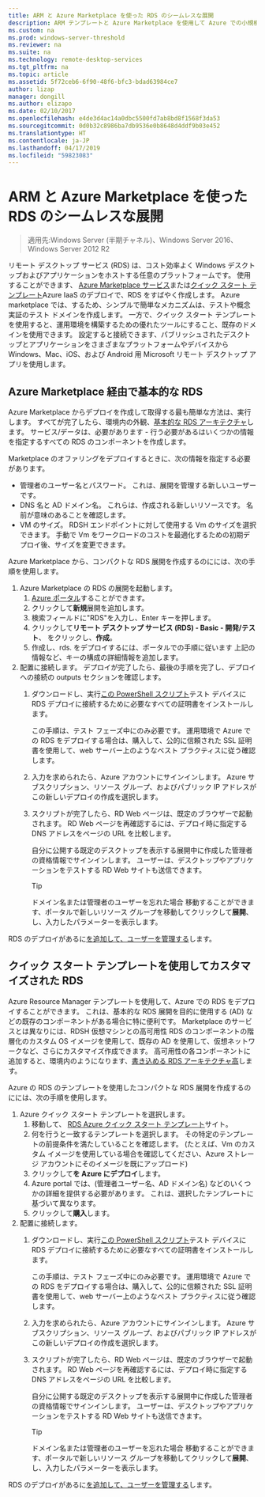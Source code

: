 ```yaml
---
title: ARM と Azure Marketplace を使った RDS のシームレスな展開
description: ARM テンプレートと Azure Marketplace を使用して Azure での小規模な RDS デプロイを作成する方法について説明します。
ms.custom: na
ms.prod: windows-server-threshold
ms.reviewer: na
ms.suite: na
ms.technology: remote-desktop-services
ms.tgt_pltfrm: na
ms.topic: article
ms.assetid: 5f72ceb6-6f90-48f6-bfc3-bdad63984ce7
author: lizap
manager: dongill
ms.author: elizapo
ms.date: 02/10/2017
ms.openlocfilehash: e4de3d4ac14a0dbc5500fd7ab8bd8f1568f3da53
ms.sourcegitcommit: 0d0b32c8986ba7db9536e0b8648d4ddf9b03e452
ms.translationtype: HT
ms.contentlocale: ja-JP
ms.lasthandoff: 04/17/2019
ms.locfileid: "59823083"
---
```

# <a name="seamlessly-deploy-rds-with-arm-and-azure-marketplace"></a>ARM と Azure Marketplace を使った RDS のシームレスな展開

>適用先:Windows Server (半期チャネル)、Windows Server 2016、Windows Server 2012 R2

リモート デスクトップ サービス (RDS) は、コスト効率よく Windows デスクトップおよびアプリケーションをホストする任意のプラットフォームです。 使用することができます、 [Azure Marketplace サービス](#basic-rds-through-the-azure-marketplace)または[クイック スタート テンプレート](#Customized-RDS-using-Quickstart-templates)Azure IaaS のデプロイで、RDS をすばやく作成します。 Azure marketplace では、するため、シンプルで簡単なメカニズムは、テストや概念実証のテスト ドメインを作成します。 一方で、クイック スタート テンプレートを使用すると、運用環境を構築するための優れたツールにすること、既存のドメインを使用できます。 設定すると接続できます、パブリッシュされたデスクトップとアプリケーションをさまざまなプラットフォームやデバイスから Windows、Mac、iOS、および Android 用 Microsoft リモート デスクトップ アプリを使用します。

## <a name="basic-rds-through-the-azure-marketplace"></a>Azure Marketplace 経由で基本的な RDS

Azure Marketplace からデプロイを作成して取得する最も簡単な方法は、実行します。 すべてが完了したら、環境内の外観、[基本的な RDS アーキテクチャ](desktop-hosting-logical-architecture.md#basic-deployment)します。 サービス/データは、必要があります - 行う必要があるはいくつかの情報を指定するすべての RDS のコンポーネントを作成します。 

Marketplace のオファリングをデプロイするときに、次の情報を指定する必要があります。
- 管理者のユーザー名とパスワード。 これは、展開を管理する新しいユーザーです。
- DNS 名と AD ドメイン名。 これらは、作成される新しいリソースです。 名前が意味のあることを確認します。
- VM のサイズ。 RDSH エンドポイントに対して使用する Vm のサイズを選択できます。 手動で Vm をワークロードのコストを最適化するための初期デプロイ後、サイズを変更できます。

Azure Marketplace から、コンパクトな RDS 展開を作成するのにには、次の手順を使用します。 

1. Azure Marketplace の RDS の展開を起動します。
   1. [Azure ポータル](https://portal.azure.com)することができます。
   2. クリックして**新規**展開を追加します。
   3. 検索フィールドに"RDS"を入力し、Enter キーを押します。
   4. クリックして**リモート デスクトップ サービス (RDS) - Basic - 開発/テスト**、 をクリックし、**作成**。
   5. 作成し、rds. をデプロイするには、ポータルでの手順に従います 上記の情報など、キーの構成の詳細情報を追加します。 
2. 配置に接続します。 デプロイが完了したら、最後の手順を完了し、デプロイへの接続の outputs セクションを確認します。
   1. ダウンロードし、実行[この PowerShell スクリプト](https://gallery.technet.microsoft.com/Azure-Resource-Manager-4ea7e328)テスト デバイスに RDS デプロイに接続するために必要なすべての証明書をインストールします。 
   
      この手順は、テスト フェーズ中にのみ必要です。 運用環境で Azure での RDS をデプロイする場合は、購入して、公的に信頼された SSL 証明書を使用して、web サーバー上のようなベスト プラクティスに従う確認します。

   2. 入力を求められたら、Azure アカウントにサインインします。 Azure サブスクリプション、リソース グループ、およびパブリック IP アドレスがこの新しいデプロイの作成を選択します。
   3. スクリプトが完了したら、RD Web ページは、既定のブラウザーで起動されます。 RD Web ページを再確認するには、デプロイ時に指定する DNS アドレスをページの URL を比較します。 
   
      自分に公開する既定のデスクトップを表示する展開中に作成した管理者の資格情報でサインインします。 ユーザーは、デスクトップやアプリケーションをテストする RD Web サイトも送信できます。

      > [!TIP]
      > ドメイン名または管理者のユーザーを忘れた場合 移動することができます、ポータルで新しいリソース グループを移動してクリックして**展開**、し、入力したパラメーターを表示します。

RDS のデプロイがあるに[を追加して、ユーザーを管理する](rds-user-management.md)します。

## <a name="customized-rds-using-quickstart-templates"></a>クイック スタート テンプレートを使用してカスタマイズされた RDS

Azure Resource Manager テンプレートを使用して、Azure での RDS をデプロイすることができます。 これは、基本的な RDS 展開を目的に使用する (AD) などの既存のコンポーネントがある場合に特に便利です。 Marketplace のサービスとは異なりには、RDSH 仮想マシンとの高可用性 RDS のコンポーネントの階層化のカスタム OS イメージを使用して、既存の AD を使用して、仮想ネットワークなど、さらにカスタマイズ作成できます。 高可用性の各コンポーネントに追加すると、環境内のようになります、[書き込める RDS アーキテクチャ高](desktop-hosting-logical-architecture.md#highly-available-deployment)します。

Azure の RDS のテンプレートを使用したコンパクトな RDS 展開を作成するのにには、次の手順を使用します。 

1. Azure クイック スタート テンプレートを選択します。
   1. 移動して、 [RDS Azure クイック スタート テンプレート](https://aka.ms/rdautomation)サイト。
   2. 何を行うと一致するテンプレートを選択します。 その特定のテンプレートの前提条件を満たしていることを確認します。 (たとえば、Vm のカスタム イメージを使用している場合を確認してください、Azure ストレージ アカウントにそのイメージを既にアップロード)
   3. クリックして**を Azure にデプロイ**します。
   4. Azure portal では、(管理者ユーザー名、AD ドメイン名) などのいくつかの詳細を提供する必要があります。 これは、選択したテンプレートに基づいて異なります。
   5. クリックして**購入**します。
2. 配置に接続します。 
   1. ダウンロードし、実行[この PowerShell スクリプト](https://gallery.technet.microsoft.com/Azure-Resource-Manager-4ea7e328)テスト デバイスに RDS デプロイに接続するために必要なすべての証明書をインストールします。 
   
      この手順は、テスト フェーズ中にのみ必要です。 運用環境で Azure での RDS をデプロイする場合は、購入して、公的に信頼された SSL 証明書を使用して、web サーバー上のようなベスト プラクティスに従う確認します。

   2. 入力を求められたら、Azure アカウントにサインインします。 Azure サブスクリプション、リソース グループ、およびパブリック IP アドレスがこの新しいデプロイの作成を選択します。
   3. スクリプトが完了したら、RD Web ページは、既定のブラウザーで起動されます。 RD Web ページを再確認するには、デプロイ時に指定する DNS アドレスをページの URL を比較します。 
   
      自分に公開する既定のデスクトップを表示する展開中に作成した管理者の資格情報でサインインします。 ユーザーは、デスクトップやアプリケーションをテストする RD Web サイトも送信できます。

      > [!TIP]
      > ドメイン名または管理者のユーザーを忘れた場合 移動することができます、ポータルで新しいリソース グループを移動してクリックして**展開**、し、入力したパラメーターを表示します。

RDS のデプロイがあるに[を追加して、ユーザーを管理する](rds-user-management.md)します。
